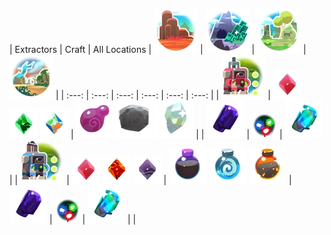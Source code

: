 | Extractors | Craft | All Locations | ![](Images/Locations/The_Dry_Reef.webp) | ![](Images/Locations/Indigo_Quarry.webp) | ![](Images/Locations/The_Ancient_Ruins.webp) | ![](Images/Locations/The_Glass_Desert.webp) |
| :---: | :---: | :---: | :---: | :---: | :---: |
| ![](Images/Extractors/MasterDrill.webp) | ![All](Images/Plorts/PlortPINK.webp) ![All](Images/Plorts/PlortRAD.webp) ![All](Images/Plorts/PlortMOSAIC.webp) | ![All](Images/Resources/Jellystone.webp) ![All](Images/Resources/SlimeFossil.webp) ![All](Images/Resources/StrangeDiamond.webp) |  | ![](Images/Resources/Indigonium.webp) | ![](Images/Resources/Echoes.webp) | ![](Images/Resources/Glass_Shard.webp) |
| ![](Images/Extractors/MasterPump.webp) | ![All](Images/Plorts/PlortPINK.webp) ![All](Images/Plorts/PlortBOOM.webp) ![All](Images/Plorts/PlortDERVISH.webp) | ![All](Images/Resources/PrimordyOil.webp) ![All](Images/Resources/SpiralSteam.webp) ![All](Images/Resources/LavaDust.webp) | ![](Images/Resources/Indigonium.webp) | ![](Images/Resources/Echoes.webp) | ![](Images/Resources/Glass_Shard.webp) |  |



